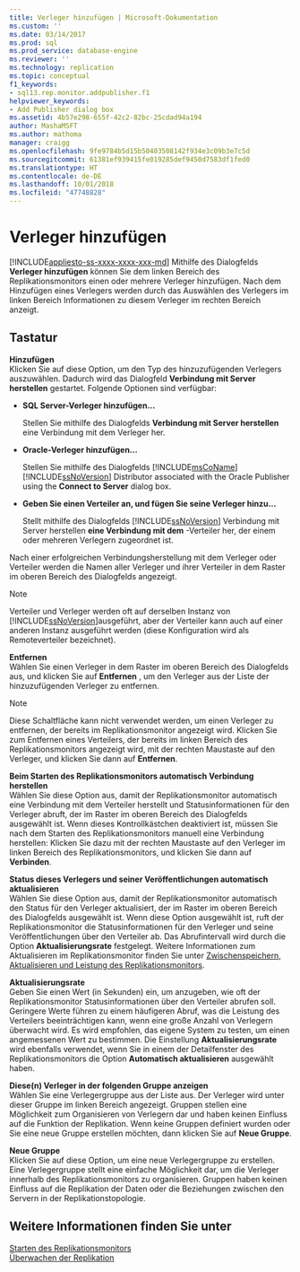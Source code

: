 ```yaml
---
title: Verleger hinzufügen | Microsoft-Dokumentation
ms.custom: ''
ms.date: 03/14/2017
ms.prod: sql
ms.prod_service: database-engine
ms.reviewer: ''
ms.technology: replication
ms.topic: conceptual
f1_keywords:
- sql13.rep.monitor.addpublisher.f1
helpviewer_keywords:
- Add Publisher dialog box
ms.assetid: 4b57e298-655f-42c2-82bc-25cdad94a194
author: MashaMSFT
ms.author: mathoma
manager: craigg
ms.openlocfilehash: 9fe9784b5d15b50403508142f934e3c09b3e7c5d
ms.sourcegitcommit: 61381ef939415fe019285def9450d7583df1fed0
ms.translationtype: HT
ms.contentlocale: de-DE
ms.lasthandoff: 10/01/2018
ms.locfileid: "47748828"
---
```

# <a name="add-publisher"></a>Verleger hinzufügen
[!INCLUDE[appliesto-ss-xxxx-xxxx-xxx-md](../../includes/appliesto-ss-xxxx-xxxx-xxx-md.md)]
  Mithilfe des Dialogfelds **Verleger hinzufügen** können Sie dem linken Bereich des Replikationsmonitors einen oder mehrere Verleger hinzufügen. Nach dem Hinzufügen eines Verlegers werden durch das Auswählen des Verlegers im linken Bereich Informationen zu diesem Verleger im rechten Bereich anzeigt.  
  
## <a name="options"></a>Tastatur  
 **Hinzufügen**  
 Klicken Sie auf diese Option, um den Typ des hinzuzufügenden Verlegers auszuwählen. Dadurch wird das Dialogfeld **Verbindung mit Server herstellen** gestartet. Folgende Optionen sind verfügbar:  
  
-   **SQL Server-Verleger hinzufügen...**  
  
     Stellen Sie mithilfe des Dialogfelds **Verbindung mit Server herstellen** eine Verbindung mit dem Verleger her.  
  
-   **Oracle-Verleger hinzufügen...**  
  
     Stellen Sie mithilfe des Dialogfelds [!INCLUDE[msCoName](../../includes/msconame-md.md)] [!INCLUDE[ssNoVersion](../../includes/ssnoversion-md.md)] Distributor associated with the Oracle Publisher using the **Connect to Server** dialog box.  
  
-   **Geben Sie einen Verteiler an, und fügen Sie seine Verleger hinzu…**  
  
     Stellt mithilfe des Dialogfelds [!INCLUDE[ssNoVersion](../../includes/ssnoversion-md.md)] Verbindung mit Server herstellen **eine Verbindung mit dem** -Verteiler her, der einem oder mehreren Verlegern zugeordnet ist.  
  
 Nach einer erfolgreichen Verbindungsherstellung mit dem Verleger oder Verteiler werden die Namen aller Verleger und ihrer Verteiler in dem Raster im oberen Bereich des Dialogfelds angezeigt.  
  
> [!NOTE]  
>  Verteiler und Verleger werden oft auf derselben Instanz von [!INCLUDE[ssNoVersion](../../includes/ssnoversion-md.md)]ausgeführt, aber der Verteiler kann auch auf einer anderen Instanz ausgeführt werden (diese Konfiguration wird als Remoteverteiler bezeichnet).  
  
 **Entfernen**  
 Wählen Sie einen Verleger in dem Raster im oberen Bereich des Dialogfelds aus, und klicken Sie auf **Entfernen** , um den Verleger aus der Liste der hinzuzufügenden Verleger zu entfernen.  
  
> [!NOTE]  
>  Diese Schaltfläche kann nicht verwendet werden, um einen Verleger zu entfernen, der bereits im Replikationsmonitor angezeigt wird. Klicken Sie zum Entfernen eines Verteilers, der bereits im linken Bereich des Replikationsmonitors angezeigt wird, mit der rechten Maustaste auf den Verleger, und klicken Sie dann auf **Entfernen**.  
  
 **Beim Starten des Replikationsmonitors automatisch Verbindung herstellen**  
 Wählen Sie diese Option aus, damit der Replikationsmonitor automatisch eine Verbindung mit dem Verteiler herstellt und Statusinformationen für den Verleger abruft, der im Raster im oberen Bereich des Dialogfelds ausgewählt ist. Wenn dieses Kontrollkästchen deaktiviert ist, müssen Sie nach dem Starten des Replikationsmonitors manuell eine Verbindung herstellen: Klicken Sie dazu mit der rechten Maustaste auf den Verleger im linken Bereich des Replikationsmonitors, und klicken Sie dann auf **Verbinden**.  
  
 **Status dieses Verlegers und seiner Veröffentlichungen automatisch aktualisieren**  
 Wählen Sie diese Option aus, damit der Replikationsmonitor automatisch den Status für den Verleger aktualisiert, der im Raster im oberen Bereich des Dialogfelds ausgewählt ist. Wenn diese Option ausgewählt ist, ruft der Replikationsmonitor die Statusinformationen für den Verleger und seine Veröffentlichungen über den Verteiler ab. Das Abrufintervall wird durch die Option **Aktualisierungsrate** festgelegt. Weitere Informationen zum Aktualisieren im Replikationsmonitor finden Sie unter [Zwischenspeichern, Aktualisieren und Leistung des Replikationsmonitors](../../relational-databases/replication/monitor/caching-refresh-and-replication-monitor-performance.md).  
  
 **Aktualisierungsrate**  
 Geben Sie einen Wert (in Sekunden) ein, um anzugeben, wie oft der Replikationsmonitor Statusinformationen über den Verteiler abrufen soll. Geringere Werte führen zu einem häufigeren Abruf, was die Leistung des Verteilers beeinträchtigen kann, wenn eine große Anzahl von Verlegern überwacht wird. Es wird empfohlen, das eigene System zu testen, um einen angemessenen Wert zu bestimmen. Die Einstellung **Aktualisierungsrate** wird ebenfalls verwendet, wenn Sie in einem der Detailfenster des Replikationsmonitors die Option **Automatisch aktualisieren** ausgewählt haben.  
  
 **Diese(n) Verleger in der folgenden Gruppe anzeigen**  
 Wählen Sie eine Verlegergruppe aus der Liste aus. Der Verleger wird unter dieser Gruppe im linken Bereich angezeigt. Gruppen stellen eine Möglichkeit zum Organisieren von Verlegern dar und haben keinen Einfluss auf die Funktion der Replikation. Wenn keine Gruppen definiert wurden oder Sie eine neue Gruppe erstellen möchten, dann klicken Sie auf **Neue Gruppe**.  
  
 **Neue Gruppe**  
 Klicken Sie auf diese Option, um eine neue Verlegergruppe zu erstellen. Eine Verlegergruppe stellt eine einfache Möglichkeit dar, um die Verleger innerhalb des Replikationsmonitors zu organisieren. Gruppen haben keinen Einfluss auf die Replikation der Daten oder die Beziehungen zwischen den Servern in der Replikationstopologie.  
  
## <a name="see-also"></a>Weitere Informationen finden Sie unter  
 [Starten des Replikationsmonitors](../../relational-databases/replication/monitor/start-the-replication-monitor.md)   
 [Überwachen der Replikation](../../relational-databases/replication/monitor/monitoring-replication-overview.md)  
  
  
